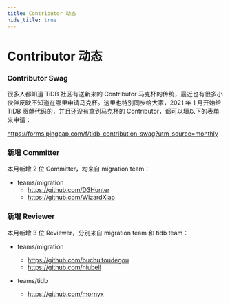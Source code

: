 ```yaml
---
title: Contributor 动态
hide_title: true
---
```


# Contributor 动态

### Contributor Swag

很多人都知道 TiDB 社区有送新来的 Contributor 马克杯的传统，最近也有很多小伙伴反映不知道在哪里申请马克杯。这里也特别同步给大家，2021 年 1 月开始给 TiDB 贡献代码的，并且还没有拿到马克杯的 Contributor，都可以填以下的表单来申请：

https://forms.pingcap.com/f/tidb-contribution-swag?utm_source=monthly



### 新增 Committer

本月新增 2 位 Committer，均来自 migration team：

- teams/migration
  - https://github.com/D3Hunter
  - https://github.com/WizardXiao


### 新增 Reviewer

本月新增 3 位 Reviewer，分别来自 migration team 和 tidb team： 

- teams/migration
  - https://github.com/buchuitoudegou
  - https://github.com/niubell

- teams/tidb
  - https://github.com/mornyx